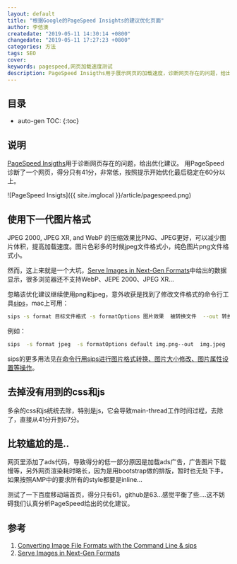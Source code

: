 ```yaml
---
layout: default
title: "根据Google的PageSpeed Insights的建议优化页面"
author: 李佶澳
createdate: "2019-05-11 14:30:14 +0800"
changedate: "2019-05-11 17:27:23 +0800"
categories: 方法
tags: SEO
cover:
keywords: pagespeed,网页加载速度测试
description: PageSpeed Insigths用于展示网页的加载速度，诊断网页存在的问题，给出优化建议，尝试使用
---
```


## 目录
* auto-gen TOC:
{:toc}

## 说明

[PageSpeed Insigths](https://developers.google.com/speed/pagespeed/insights/)用于诊断网页存在的问题，给出优化建议。
用PageSpeed诊断了一个网页，得分只有41分，非常低，按照提示开始优化最后稳定在60分以上。

![PageSpeed Insigts]({{ site.imglocal }}/article/pagespeed.png)

## 使用下一代图片格式

JPEG 2000, JPEG XR, and WebP 的压缩效果比PNG、JPEG更好，可以减少图片体积，提高加载速度。图片色彩多的时候jpeg文件格式小，纯色图片png文件格式小。

然而，这上来就是一个大坑，[Serve Images in Next-Gen Formats][2]中给出的数据显示，很多浏览器还不支持WebP、JEPE 2000、JPEG XR...

忽略该优化建议继续使用png和jpeg，意外收获是找到了修改文件格式的命令行工具[sips][1]，mac上可用：

```sh
sips -s format 目标文件格式 -s formatOptions 图片效果  被转换文件  --out 转换生成的文件
```
例如：

```sh
sips  -s format jpeg  -s formatOptions default img.png--out  img.jpeg
```

sips的更多用法见[在命令行用sips进行图片格式转换、图片大小修改、图片属性设置等操作](https://www.lijiaocn.com/%E6%8A%80%E5%B7%A7/2019/05/12/sips-modify-img-cmd.html)。

## 去掉没有用到的css和js

多余的css和js统统去除，特别是js，它会导致main-thread工作时间过程，去除了，直接从41分升到67分。

## 比较尴尬的是..

网页里添加了ads代码，导致得分的低一部分原因是加载ads广告，广告图片下载慢等，另外网页渲染耗时略长，因为是用bootstrap做的排版，暂时也无处下手，如果按照AMP中的要求所有的style都要是inline...

测试了一下百度移动端首页，得分只有61，github是63...感觉平衡了些....这不妨碍我们认真分析PageSpeed给出的优化建议。

## 参考

1. [Converting Image File Formats with the Command Line & sips][1]
2. [Serve Images in Next-Gen Formats][2]

[1]: http://osxdaily.com/2013/01/11/converting-image-file-formats-with-the-command-line-sips/ "Converting Image File Formats with the Command Line & sips"
[2]: https://developers.google.com/web/tools/lighthouse/audits/webp?utm_source=lighthouse&utm_medium=unknown  "Serve Images in Next-Gen Formats"
